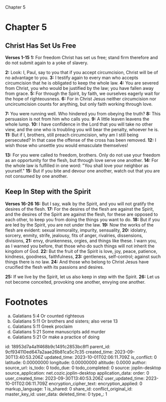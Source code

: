Chapter 5

# Chapter 5
## Christ Has Set Us Free
**Verses 1-15**
**1:** For freedom Christ has set us free; stand firm therefore and do not submit again to a yoke of slavery.

**2:** Look: I, Paul, say to you that if you accept circumcision, Christ will be of no advantage to you.
**3:** I testify again to every man who accepts circumcision that he is obligated to keep the whole law. 
**4:** You are severed from Christ, you who would be justified by the law; you have fallen away from grace.
**5:** For through the Spirit, by faith, we ourselves eagerly wait for the hope of righteousness.
**6:** For in Christ Jesus neither circumcision nor uncircumcision counts for anything, but only faith working through love.

**7:** You were running well. Who hindered you from obeying the truth?
**8:** This persuasion is not from him who calls you.
**9:** A little leaven leavens the whole lump.
**10:** I have confidence in the Lord that you will take no other view, and the one who is troubling you will bear the penalty, whoever he is.
**11:** But if I, brothers, still preach circumcision, why am I still being persecuted? In that case the offense of the cross has been removed.
**12:** I wish those who unsettle you would emasculate themselves!

**13:** For you were called to freedom, brothers. Only do not use your freedom as an opportunity for the flesh, but through love serve one another.
**14:** For the whole law is fulfilled in one word: "You shall love your neighbor as yourself."
**15:** But if you bite and devour one another, watch out that you are not consumed by one another.

## Keep In Step with the Spirit
**Verses 16-26**
**16:** But I say, walk by the Spirit, and you will not gratify the desires of the flesh.
**17:** For the desires of the flesh are against the Spirit, and the desires of the Spirit are against the flesh, for these are opposed to each other, to keep you from doing the things you want to do.
**18:** But if you are led by the Spirit, you are not under the law.
**19:** Now the works of the flesh are evident: sexual immorality, impurity, sensuality,
**20:** idolatry, sorcery, enmity, strife, jealousy, fits of anger, rivalries, dissensions, divisions,
**21:** envy, drunkenness, orgies, and things like these. I warn you, as I warned you before, that those who do such things will not inherit the kingdom of God.
**22:** But the fruit of the Spirit is love, joy, peace, patience, kindness, goodness, faithfulness,
**23:** gentleness, self-control; against such things there is no law.
**24:** And those who belong to Christ Jesus have crucified the flesh with its passions and desires.

**25:** If we live by the Spirit, let us also keep in step with the Spirit.
**26:** Let us not become conceited, provoking one another, envying one another.

# Footnotes
<ol type='a'>
	<li>Galatians 5:4 Or counted righteous</li>
	<li>Galatians 5:11 Or brothers and sisters; also verse 13</li>
	<li>Galatians 5:11 Greek proclaim</li>
	<li>Galatians 5:21 Some manuscripts add murder</li>
	<li>Galatians 5:21 Or make a practice of doing</li>
</ol>


id: 18953d7a4a1f468b9c1491c2853bc8f1
parent_id: 9cf934110ed647a2aae26b81ca5c7c35
created_time: 2023-09-30T13:40:53.206Z
updated_time: 2023-10-01T02:06:11.709Z
is_conflict: 0
latitude: 0.00000000
longitude: 0.00000000
altitude: 0.0000
author: 
source_url: 
is_todo: 0
todo_due: 0
todo_completed: 0
source: joplin-desktop
source_application: net.cozic.joplin-desktop
application_data: 
order: 0
user_created_time: 2023-09-30T13:40:53.206Z
user_updated_time: 2023-10-01T02:06:11.709Z
encryption_cipher_text: 
encryption_applied: 0
markup_language: 1
is_shared: 0
share_id: 
conflict_original_id: 
master_key_id: 
user_data: 
deleted_time: 0
type_: 1